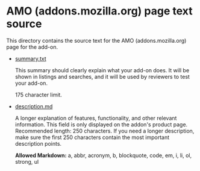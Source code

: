 # AMO (addons.mozilla.org) page text source

This directory contains the source text for the AMO (addons.mozilla.org) page for the add-on.

- [summary.txt](summary.txt)

    This summary should clearly explain what your add-on does. It will be shown in listings and searches, and it will be used by reviewers to test your add-on.

    175 character limit.

- [description.md](description.md)

    A longer explanation of features, functionality, and other relevant information. This field is only displayed on the addon's product page. Recommended length: 250 characters. If you need a longer description, make sure the first 250 characters contain the most important description points.

    **Allowed Markdown:** a, abbr, acronym, b, blockquote, code, em, i, li, ol, strong, ul